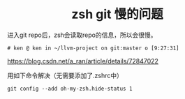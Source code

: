 <h1 align="center">zsh git 慢的问题</h1>



进入git repo后，zsh会读取repo的信息，所以会很慢。

```shell
# ken @ ken in ~/llvm-project on git:master o [9:27:31]
```

https://blog.csdn.net/a_ran/article/details/72847022

用如下命令解决（无需要添加了.zshrc中）

```shell
git config --add oh-my-zsh.hide-status 1
```


